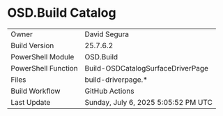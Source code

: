 ﻿# OSD.Build Catalog

| | |
|-|-|
| Owner | David Segura |
| Build Version | 25.7.6.2 |
| PowerShell Module | OSD.Build |
| PowerShell Function | Build-OSDCatalogSurfaceDriverPage |
| Files | build-driverpage.* |
| Build Workflow | GitHub Actions |
| Last Update | Sunday, July 6, 2025 5:05:52 PM UTC |
